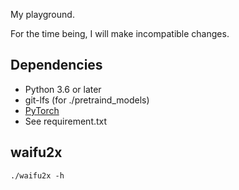 My playground.

For the time being, I will make incompatible changes.

## Dependencies

- Python 3.6 or later
- git-lfs (for ./pretraind_models)
- [PyTorch](https://pytorch.org/get-started/locally/)
- See requirement.txt


## waifu2x

```
./waifu2x -h
```
